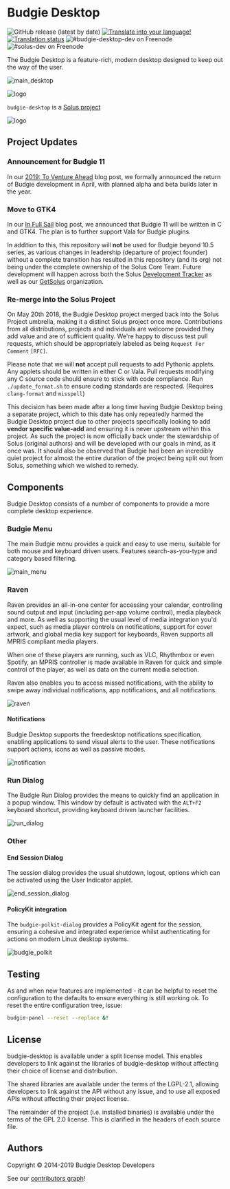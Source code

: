 # Budgie Desktop

![GitHub release (latest by date)](https://img.shields.io/github/v/release/solus-project/budgie-desktop)
[![Translate into your language!](https://img.shields.io/badge/help%20translate-Weblate-4AB)](https://translate.getsol.us/engage/budgie-desktop/)
[![Translation status](http://translate.getsol.us/widgets/budgie-desktop/-/svg-badge.svg)](https://translate.getsol.us/engage/budgie-desktop/)
![#budgie-desktop-dev on Freenode](https://img.shields.io/badge/freenode-%23budgie--desktop--dev-4AF)
![#solus-dev on Freenode](https://img.shields.io/badge/freenode-%23solus--dev-28C)

The Budgie Desktop is a feature-rich, modern desktop designed to keep out the way of the user.

![main_desktop](https://github.com/solus-project/budgie-desktop/raw/master/.github/screenshots/MainDesktop.png)

![logo](https://getsol.us/imgs/budgie-small.png)

`budgie-desktop` is a [Solus project](https://getsol.us/)

![logo](https://build.getsol.us/logo.png)

## Project Updates

### Announcement for Budgie 11

In our [2019: To Venture Ahead](https://getsol.us/2019/01/14/2019-to-venture-ahead/) blog post, we formally announced the return of Budgie development in April, with planned alpha and beta builds later in the year.

### Move to GTK4

In our [In Full Sail](https://getsol.us/2018/10/27/in-full-sail/) blog post, we announced that Budgie 11 will be written in C and GTK4. The plan is to further support Vala for Budgie plugins.

In addition to this, this repository will **not** be used for Budgie beyond 10.5 series, as various changes in leadership (departure of project founder) without a complete transition has resulted in this repository (and its org) not being under the complete ownership of the Solus Core Team. Future development will happen across both the Solus [Development Tracker](https://dev.getsol.us) as well as our [GetSolus](https://github.com/getsolus) organization.

### Re-merge into the Solus Project

On May 20th 2018, the Budgie Desktop project merged back into the Solus Project umbrella, making it a distinct Solus project once more.
Contributions from all distributions, projects and individuals are welcome provided they add value and are of sufficient quality. We're happy to discuss
test pull requests, which should be appropriately labeled as being `Request For Comment` `[RFC]`.

Please note that we will **not** accept pull requests to add Pythonic applets. Any applets should be written in either C or Vala. Pull requests modifying any C source code should ensure to stick with code compliance. Run `./update_format.sh` to ensure coding standards are respected. (Requires `clang-format` and `misspell`)

This decision has been made after a long time having Budgie Desktop being a separate project, which to this date has only repeatedly harmed the Budgie Desktop project due to other projects specifically looking to add **vendor specific value-add** and ensuring it is never upstream within this project. As such the project is now officially back under the stewardship of Solus (original authors) and will be developed with our goals in mind, as it once was. It should also be observed that Budgie had been an incredibly quiet project for almost the entire duration of the project being split out from Solus, something which we wished to remedy.

## Components

Budgie Desktop consists of a number of components to provide a more complete desktop experience.

### Budgie Menu

The main Budgie menu provides a quick and easy to use menu, suitable for both mouse and keyboard driven users. Features search-as-you-type and category based filtering.

![main_menu](https://github.com/solus-project/budgie-desktop/raw/master/.github/screenshots/MainMenu.png)

### Raven

Raven provides an all-in-one center for accessing your calendar, controlling sound output and input (including per-app volume control), media playback and more. As well as supporting the usual level of media integration you'd expect, such as media player controls on notifications, support for cover artwork, and global media key support for keyboards, Raven supports all MPRIS compliant media players.

When one of these players are running, such as VLC, Rhythmbox or even Spotify, an MPRIS controller is made available in Raven for quick and simple control of the player, as well as data on the current media selection.

Raven also enables you to access missed notifications, with the ability to swipe away individual notifications, app notifications, and all notifications.

![raven](https://github.com/solus-project/budgie-desktop/raw/master/.github/screenshots/Raven.png)

#### Notifications

Budgie Desktop supports the freedesktop notifications specification, enabling applications to send visual alerts to the user. These notifications support actions, icons as well as passive modes.

![notification](https://github.com/solus-project/budgie-desktop/raw/master/.github/screenshots/Notification.png)

### Run Dialog

The Budgie Run Dialog provides the means to quickly find an application in a popup window. This window by default is activated with the `ALT+F2` keyboard shortcut, providing keyboard driven launcher facilities.

![run_dialog](https://github.com/solus-project/budgie-desktop/raw/master/.github/screenshots/RunDialog.png)

### Other

#### End Session Dialog

The session dialog provides the usual shutdown, logout, options which can be activated using the User Indicator applet.

![end_session_dialog](https://github.com/solus-project/budgie-desktop/raw/master/.github/screenshots/EndSession.png)

#### PolicyKit integration

The `budgie-polkit-dialog` provides a PolicyKit agent for the session, ensuring a cohesive and integrated experience whilst authenticating for actions on modern Linux desktop systems.

![budgie_polkit](https://github.com/solus-project/budgie-desktop/raw/master/.github/screenshots/Polkit.png)

## Testing

As and when new features are implemented - it can be helpful to reset the configuration to the defaults to ensure everything is still working ok. To reset the entire configuration tree, issue:

```bash
budgie-panel --reset --replace &!
```

## License

budgie-desktop is available under a split license model. This enables developers to link against the libraries of budgie-desktop without affecting their choice of license and distribution.

The shared libraries are available under the terms of the LGPL-2.1, allowing developers to link against the API without any issue, and to use all exposed APIs without affecting their project license.

The remainder of the project (i.e. installed binaries) is available under the terms of the GPL 2.0 license. This is clarified in the headers of each source file.

## Authors

Copyright © 2014-2019 Budgie Desktop Developers

See our [contributors graph](https://github.com/solus-project/budgie-desktop/graphs/contributors)!
